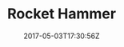 ---
title: "Rocket Hammer"
site_link: "http://rockethammer.com/"
description: "Independent game studio; developers of the glorious party game Lance A Lot."
location: "Skövde"
active: true
active_from: "2016-01-01"
active_to: ""
tags: []
date: "2017-05-03T17:30:56Z"
---